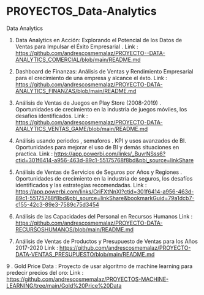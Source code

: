 # PROYECTOS_Data-Analytics
Data Analytics

1.  Data Analytics en Acción: Explorando el Potencial de los Datos de Ventas para Impulsar el Éxito Empresarial .
   Link : https://github.com/andrescosmemalaz/PROYECTO--DATA-ANALYTICS_COMERCIAL/blob/main/README.md

2. Dashboard de Finanzas: Análisis de Ventas y Rendimiento Empresarial para el crecimiento de una empresa y alcance el éxto. 
   Link : https://github.com/andrescosmemalaz/PROYECTO-DATA-ANALYTICS_FINANZAS/blob/main/README.md

3. Análisis de Ventas de Juegos en Play Store (2008-2019) . Oportunidades de crecimiento en la industria de juegos móviles, los desafíos identificados.
   Link : https://github.com/andrescosmemalaz/PROYECTO-DATA-ANALYTICS_VENTAS_GAME/blob/main/README.md
   
4. Análisis usando periodos , semaforos . KPI y usos avanzados de BI. Oportunidades para mejorar el uso de BI y demás situaciones en practica.
   Link : https://app.powerbi.com/links/_BuvrNSss6?ctid=301f6414-a956-463d-89c1-55175768f8bd&pbi_source=linkShare
   
5. Análisis de Ventas de Servicios de Seguros por Años y Regiones . Oportunidades de crecimiento en la industria de seguros, los desafíos identificados y las estrategias recomendadas.
   Link : https://app.powerbi.com/links/CriFXtNnXl?ctid=301f6414-a956-463d-89c1-55175768f8bd&pbi_source=linkShare&bookmarkGuid=79a1dcb7-c155-42c3-89e3-7589c75d3454

6. Análisis de las Capacidades del Personal en Recursos Humanos
    Link : https://github.com/andrescosmemalaz/PROYECTO-DATA-RECURSOSHUMANOS/blob/main/README.md
   
8.  Análisis de Ventas de Productos y Presupuesto de Ventas para los Años 2017-2020
    Link : https://github.com/andrescosmemalaz/PROYECTO-DATA-VENTAS_PRESUPUESTO/blob/main/README.md

9 . Gold Price Data : Proyecto de usar algoritmo de  machine learning para predecir precios del oro: 
      Link : https://github.com/andrescosmemalaz/PROYECTOS-MACHINE-LEARNING/tree/main/Gold%20Price%20Data
   

